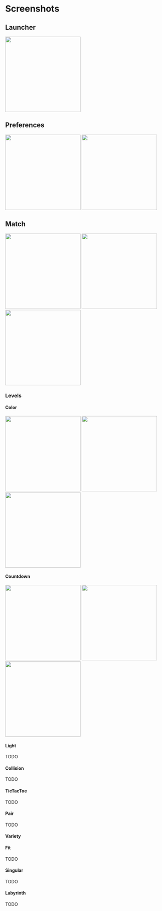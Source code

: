 # Screenshots

## Launcher

<img src="launcher.png" width="240">

## Preferences

<img src="preferences.png" width="240"> <img src="preferences_slider.png" width="240">

## Match

<img src="match_level_description.png" width="240"> <img src="match_cancel.png" width="240"> <img src="match_standings.png" width="240">

### Levels

#### Color

<img src="level_color.png" width="240"> <img src="level_color_fail.png" width="240"> <img src="level_color_success.png" width="240">

#### Countdown

<img src="level_countdown.png" width="240"> <img src="level_countdown_fail.png" width="240"> <img src="level_countdown_success.png" width="240">

#### Light

TODO

#### Collision

TODO

#### TicTacToe

TODO

#### Pair

TODO

#### Variety


#### Fit

TODO

#### Singular

TODO

#### Labyrinth

TODO
